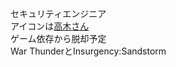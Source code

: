 セキュリティエンジニア  
アイコンは[高木さん](https://x.com/takag1_k2 "高木さんのX")  
ゲーム依存から脱却予定  
War ThunderとInsurgency:Sandstorm